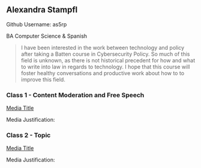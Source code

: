 
## Alexandra Stampfl
Github Username: as5rp

BA Computer Science & Spanish

> I have been interested in the work between technology and policy after taking a Batten course in Cybersecurity Policy. 
So much of this field is unknown, as there is not historical precedent for how and what to write into law in regards to technology.
I hope that this course will foster healthy conversations and productive work about how to to improve this field. 


### Class 1 - Content Moderation and Free Speech

[Media Title](link.com/to-media)

Media Justification:

### Class 2 - Topic

[Media Title](link.com/to-media)

Media Justification:
